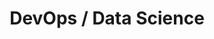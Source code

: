 ---
layout: default
title: DevOps / Data Science
nav_order: 33
parent: Taxonomía
has_children: true
---